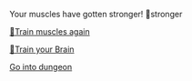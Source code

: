 Your muscles have gotten stronger! 💪stronger 

[💪Train muscles again](0-1AA.md)

[🧠Train your Brain](0-1B.md)

[Go into dungeon](../1/2.md)
 